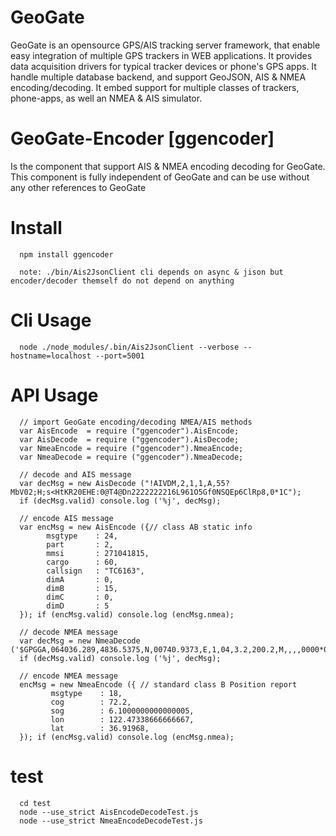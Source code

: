 GeoGate
========

GeoGate is an opensource GPS/AIS tracking server framework, that enable easy
integration of multiple GPS trackers in WEB applications. It provides data
acquisition drivers for typical tracker devices or phone's GPS apps.
It handle multiple database backend, and support GeoJSON, AIS & NMEA encoding/decoding.
It embed support for multiple classes of trackers, phone-apps, as well an NMEA & AIS simulator.

GeoGate-Encoder [ggencoder]
============================

Is the component that support AIS & NMEA encoding decoding for GeoGate. This component is fully
independent of GeoGate and can be use without any other references to GeoGate

Install
=======

      npm install ggencoder

      note: ./bin/Ais2JsonClient cli depends on async & jison but encoder/decoder themself do not depend on anything

Cli Usage
==========
      node ./node_modules/.bin/Ais2JsonClient --verbose --hostname=localhost --port=5001

API Usage
==========

      // import GeoGate encoding/decoding NMEA/AIS methods
      var AisEncode  = require ("ggencoder").AisEncode;
      var AisDecode  = require ("ggencoder").AisDecode;
      var NmeaEncode = require ("ggencoder").NmeaEncode;
      var NmeaDecode = require ("ggencoder").NmeaDecode;

      // decode and AIS message
      var decMsg = new AisDecode ("!AIVDM,2,1,1,A,55?MbV02;H;s<HtKR20EHE:0@T4@Dn2222222216L961O5Gf0NSQEp6ClRp8,0*1C");
      if (decMsg.valid) console.log ('%j', decMsg);

      // encode AIS message
      var encMsg = new AisEncode ({// class AB static info
            msgtype    : 24,
            part       : 2,
            mmsi       : 271041815,
            cargo      : 60,
            callsign   : "TC6163",
            dimA       : 0,
            dimB       : 15,
            dimC       : 0,
            dimD       : 5
      }); if (encMsg.valid) console.log (encMsg.nmea);

      // decode NMEA message
      var decMsg = new NmeaDecode ('$GPGGA,064036.289,4836.5375,N,00740.9373,E,1,04,3.2,200.2,M,,,,0000*0E');
      if (decMsg.valid) console.log ('%j', decMsg);

      // encode NMEA message
      encMsg = new NmeaEncode ({ // standard class B Position report
             msgtype    : 18,
             cog        : 72.2,
             sog        : 6.1000000000000005,
             lon        : 122.47338666666667,
             lat        : 36.91968,
      }); if (encMsg.valid) console.log (encMsg.nmea);

test
=====

      cd test
      node --use_strict AisEncodeDecodeTest.js
      node --use_strict NmeaEncodeDecodeTest.js
